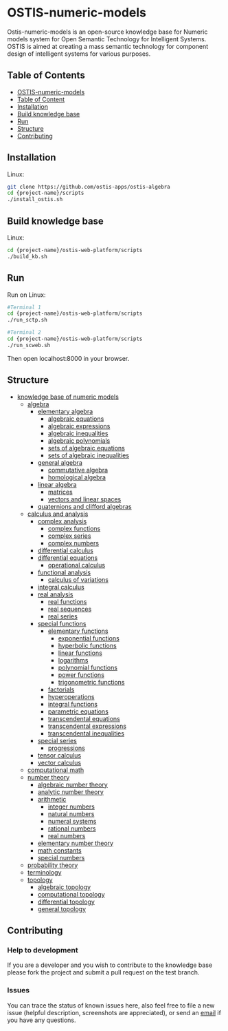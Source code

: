 # OSTIS-numeric-models  <a name = "header"></a> 

Ostis-numeric-models is an open-source knowledge base for Numeric models system for Open Semantic Technology for Intelligent Systems. OSTIS is aimed at creating a mass semantic technology for component design of intelligent systems for various purposes.

## Table of Contents  <a name = "table"></a> 

- [OSTIS-numeric-models](#header)
- [Table of Content](#table)
- [Installation](#install)
- [Build knowledge base](#build)
- [Run](#run)
- [Structure](#struct)
- [Contributing](#contribute)

## Installation  <a name = "install"></a> 

Linux:

```sh
git clone https://github.com/ostis-apps/ostis-algebra
cd {project-name}/scripts
./install_ostis.sh
```

## Build knowledge base  <a name = "build"></a> 

Linux:

```sh
cd {project-name}/ostis-web-platform/scripts
./build_kb.sh
```

## Run  <a name = "run"></a> 

Run on Linux:

```sh
#Terminal 1
cd {project-name}/ostis-web-platform/scripts
./run_sctp.sh

#Terminal 2
cd {project-name}/ostis-web-platform/scripts
./run_scweb.sh
```

Then open localhost:8000 in your browser.

## Structure  <a name = "struct"></a> 

- [knowledge base of numeric models](./kb/knowledge_base_of_numeric_models)
  - [algebra](./kb/knowledge_base_of_numeric_models/sections/section_algebra)
    - [elementary algebra](./kb/knowledge_base_of_numeric_models/sections/section_algebra/sections/section_elementary_algebra)
      - [algebraic equations](./kb/knowledge_base_of_numeric_models/sections/section_algebra/sections/section_elementary_algebra/sections/section_algebraic_equations)
      - [algebraic expressions](./kb/knowledge_base_of_numeric_models/sections/section_algebra/sections/section_elementary_algebra/sections/section_algebraic_expressions)
      - [algebraic inequalities](./kb/knowledge_base_of_numeric_models/sections/section_algebra/sections/section_elementary_algebra/sections/section_algebraic_inequalities)
      - [algebraic polynomials](./kb/knowledge_base_of_numeric_models/sections/section_algebra/sections/section_elementary_algebra/sections/section_algebraic_polynomials)
      - [sets of algebraic equations](./kb/knowledge_base_of_numeric_models/sections/section_algebra/sections/section_elementary_algebra/sections/section_sets_of_algebraic_equations)
      - [sets of algebraic inequalities](./kb/knowledge_base_of_numeric_models/sections/section_algebra/sections/section_elementary_algebra/sections/section_sets_of_algebraic_inequalities)
    - [general algebra](./kb/knowledge_base_of_numeric_models/sections/section_algebra/sections/section_general_algebra)
      - [commutative algebra](./kb/knowledge_base_of_numeric_models/sections/section_algebra/sections/section_general_algebra/sections/section_commutative_algebra)
      - [homological algebra](./kb/knowledge_base_of_numeric_models/sections/section_algebra/sections/section_general_algebra/sections/section_homological_algebra)
    - [linear algebra](./kb/knowledge_base_of_numeric_models/sections/section_algebra/sections/section_linear_algebra)
      - [matrices](./kb/knowledge_base_of_numeric_models/sections/section_algebra/sections/section_linear_algebra/sections/section_matrices)
      - [vectors and linear spaces](./kb/knowledge_base_of_numeric_models/sections/section_algebra/sections/section_linear_algebra/sections/section_vectors_and_linear_spaces)
    - [quaternions and clifford algebras](./kb/knowledge_base_of_numeric_models/sections/section_algebra/sections/section_quaternions_and_clifford_algebras)
  - [calculus and analysis](./kb/knowledge_base_of_numeric_models/sections/section_calculus_and_analysis)
    - [complex analysis](./kb/knowledge_base_of_numeric_models/sections/section_calculus_and_analysis/sections/section_complex_analysis)
      - [complex functions](./kb/knowledge_base_of_numeric_models/sections/section_calculus_and_analysis/sections/section_complex_analysis/sections/section_complex_functions)
      - [complex series](./kb/knowledge_base_of_numeric_models/sections/section_calculus_and_analysis/sections/section_complex_analysis/sections/section_complex_series)
      - [complex numbers](./kb/knowledge_base_of_numeric_models/sections/section_calculus_and_analysis/sections/section_complex_analysis/sections/section_complex_numbers)
    - [differential calculus](./kb/knowledge_base_of_numeric_models/sections/section_calculus_and_analysis/sections/section_differential_calculus)
    - [differential equations](./kb/knowledge_base_of_numeric_models/sections/section_calculus_and_analysis/sections/section_differential_equations)
      - [operational calculus](./kb/knowledge_base_of_numeric_models/sections/section_calculus_and_analysis/sections/section_differential_equations/sections/section_operational_calculus)
    - [functional analysis](./kb/knowledge_base_of_numeric_models/sections/section_calculus_and_analysis/sections/section_functional_analysis)
      - [calculus of variations](./kb/knowledge_base_of_numeric_models/sections/section_calculus_and_analysis/sections/section_functional_analysis/sections/section_calculus_of_variations)
    - [integral calculus](./kb/knowledge_base_of_numeric_models/sections/section_calculus_and_analysis/sections/section_integral_calculus)
    - [real analysis](./kb/knowledge_base_of_numeric_models/sections/section_calculus_and_analysis/sections/section_real_analysis)
      - [real functions](./kb/knowledge_base_of_numeric_models/sections/section_calculus_and_analysis/sections/section_real_analysis/sections/section_real_functions)
      - [real sequences](./kb/knowledge_base_of_numeric_models/sections/section_calculus_and_analysis/sections/section_real_analysis/sections/section_real_sequences)
      - [real series](./kb/knowledge_base_of_numeric_models/sections/section_calculus_and_analysis/sections/section_real_analysis/sections/section_real_series)
    - [special functions](./kb/knowledge_base_of_numeric_models/sections/section_calculus_and_analysis/sections/section_special_functions)
      - [elementary functions](./kb/knowledge_base_of_numeric_models/sections/section_calculus_and_analysis/sections/section_special_functions/sections/section_elementary_functions)
        - [exponential functions](./kb/knowledge_base_of_numeric_models/sections/section_calculus_and_analysis/sections/section_special_functions/sections/section_elementary_functions/sections/section_exponential_functions)
        - [hyperbolic functions](./kb/knowledge_base_of_numeric_models/sections/section_calculus_and_analysis/sections/section_special_functions/sections/section_elementary_functions/sections/section_hyperbolic_functions)
        - [linear functions](./kb/knowledge_base_of_numeric_models/sections/section_calculus_and_analysis/sections/section_special_functions/sections/section_elementary_functions/sections/section_linear_functions)
        - [logarithms](./kb/knowledge_base_of_numeric_models/sections/section_calculus_and_analysis/sections/section_special_functions/sections/section_elementary_functions/sections/section_logarithms)
        - [polynomial functions](./kb/knowledge_base_of_numeric_models/sections/section_calculus_and_analysis/sections/section_special_functions/sections/section_elementary_functions/sections/section_polynomial_functions)
        - [power functions](./kb/knowledge_base_of_numeric_models/sections/section_calculus_and_analysis/sections/section_special_functions/sections/section_elementary_functions/sections/section_power_functions)
        - [trigonometric functions](./kb/knowledge_base_of_numeric_models/sections/section_calculus_and_analysis/sections/section_special_functions/sections/section_elementary_functions/sections/section_trigonometric_functions)
      - [factorials](./kb/knowledge_base_of_numeric_models/sections/section_calculus_and_analysis/sections/section_special_functions/sections/section_factorials)
      - [hyperoperations](./kb/knowledge_base_of_numeric_models/sections/section_calculus_and_analysis/sections/section_special_functions/sections/section_hyperoperations)
      - [integral functions](./kb/knowledge_base_of_numeric_models/sections/section_calculus_and_analysis/sections/section_special_functions/sections/section_integral_functions)
      - [parametric equations](./kb/knowledge_base_of_numeric_models/sections/section_calculus_and_analysis/sections/section_special_functions/sections/section_parametric_equations)
      - [transcendental equations](./kb/knowledge_base_of_numeric_models/sections/section_calculus_and_analysis/sections/section_special_functions/sections/section_transcendental_equations)
      - [transcendental expressions](./kb/knowledge_base_of_numeric_models/sections/section_calculus_and_analysis/sections/section_special_functions/sections/section_transcendental_expressions)
      - [transcendental inequalities](./kb/knowledge_base_of_numeric_models/sections/section_calculus_and_analysis/sections/section_special_functions/sections/section_transcendental_inequalities)
    - [special series](./kb/knowledge_base_of_numeric_models/sections/section_calculus_and_analysis/sections/section_special_series)
      - [progressions](./kb/knowledge_base_of_numeric_models/sections/section_calculus_and_analysis/sections/section_special_series/sections/section_progressions)
    - [tensor calculus](./kb/knowledge_base_of_numeric_models/sections/section_calculus_and_analysis/sections/section_tensor_calculus)
    - [vector calculus](./kb/knowledge_base_of_numeric_models/sections/section_calculus_and_analysis/sections/section_vector_calculus)
  - [computational math](./kb/knowledge_base_of_numeric_models/sections/section_computational_math)
  - [number theory](./kb/knowledge_base_of_numeric_models/sections/section_number_theory)
    - [algebraic number theory](./kb/knowledge_base_of_numeric_models/sections/section_number_theory/sections/section_algebraic_number_theory)
    - [analytic number theory](./kb/knowledge_base_of_numeric_models/sections/section_number_theory/sections/section_analytic_number_theory)
    - [arithmetic](./kb/knowledge_base_of_numeric_models/sections/section_number_theory/sections/section_arithmetic)
      - [integer numbers](./kb/knowledge_base_of_numeric_models/sections/section_number_theory/sections/section_arithmetic/sections/section_integer_numbers)
      - [natural numbers](./kb/knowledge_base_of_numeric_models/sections/section_number_theory/sections/section_arithmetic/sections/section_natural_numbers)
      - [numeral systems](./kb/knowledge_base_of_numeric_models/sections/section_number_theory/sections/section_arithmetic/sections/section_numeral_systems)
      - [rational numbers](./kb/knowledge_base_of_numeric_models/sections/section_number_theory/sections/section_arithmetic/sections/section_rational_numbers)
      - [real numbers](./kb/knowledge_base_of_numeric_models/sections/section_number_theory/sections/section_arithmetic/sections/section_real_numbers)
    - [elementary number theory](./kb/knowledge_base_of_numeric_models/sections/section_number_theory/sections/section_elementary_number_theory)
    - [math constants](./kb/knowledge_base_of_numeric_models/sections/section_number_theory/sections/section_math_constants)
    - [special numbers](./kb/knowledge_base_of_numeric_models/sections/section_number_theory/sections/section_special_numbers)
  - [probability theory](./kb/knowledge_base_of_numeric_models/sections/section_probability_theory)
  - [terminology](./kb/knowledge_base_of_numeric_models/sections/section_terminology)
  - [topology](./kb/knowledge_base_of_numeric_models/sections/section_topology)
    - [algebraic topology](./kb/knowledge_base_of_numeric_models/sections/section_topology/sections/section_algebraic_topology)
    - [computational topology](./kb/knowledge_base_of_numeric_models/sections/section_topology/sections/section_computational_topology)
    - [differential topology](./kb/knowledge_base_of_numeric_models/sections/section_topology/sections/section_differential_topology)
    - [general topology](./kb/knowledge_base_of_numeric_models/sections/section_topology/sections/section_general_topology)

## Contributing  <a name = "contribute"></a> 

### Help to development

If you are a developer and you wish to contribute to the knowledge base please fork the project and submit a pull request on the test branch.

### Issues

You can trace the status of known issues here, also feel free to file a new issue (helpful description, screenshots are appreciated), or send an [email](mailto:valukevichv@gmail.com) if you have any questions.

